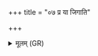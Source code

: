 +++
title = "०७ प्र या जिगाति"

+++
<details><summary>मूलम् (GR)</summary>

प्र या जिगाति खर्गलेव नक्तम्  
अप द्रुहुस् तन्वं गूहमाना ।  
वव्राꣳ अनन्ताꣳ अव सा पदीष्ट  
ग्रावाणो घ्नन्तु रक्षस उपब्दैः ॥
</details>